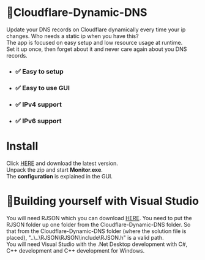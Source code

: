# 🚀Cloudflare-Dynamic-DNS
Update your DNS records on Cloudflare dynamically every time your ip changes. Who needs a static ip when you have this?  
The app is focused on easy setup and low resource usage at runtime.  
Set it up once, then forget about it and never care again about you DNS records.

- ### ✅ Easy to setup
- ### ✅ Easy to use GUI
- ### ✅ IPv4 support
- ### ✅ IPv6 support

# Install
Click [HERE](https://github.com/Random-typ/Cloudflare-Dynamic-DNS/releases) and download the latest version.  
Unpack the zip and start **Monitor.exe**.  
The **configuration** is explained in the GUI.

# 🧰Building yourself with Visual Studio
You will need RJSON which you can download [HERE](https://github.com/Random-typ/RJSON).
You need to put the RJSON folder up one folder from the Cloudflare-Dynamic-DNS folder. So that from the Cloudflare-Dynamic-DNS folder (where the solution file is placed), "..\\..\RJSON\RJSON\include\RJSON.h" is a valid path.  
You will need Visual Studio with the .Net Desktop development with C#,  
C++ development and C++ development for Windows.
